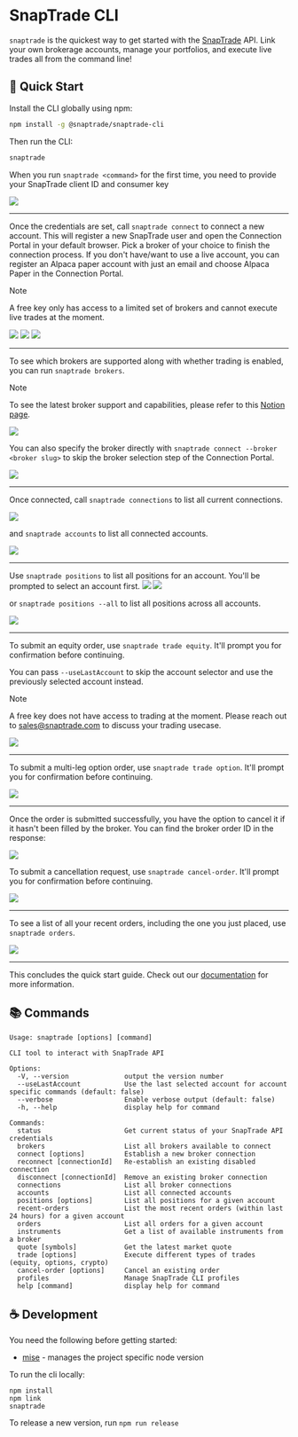 # SnapTrade CLI

`snaptrade` is the quickest way to get started with the [SnapTrade](https://snaptrade.com/) API. Link your own brokerage accounts, manage your portfolios, and execute live trades all from the command line!

## 🚀 Quick Start

Install the CLI globally using npm:

```bash
npm install -g @snaptrade/snaptrade-cli
```

Then run the CLI:

```bash
snaptrade
```

When you run `snaptrade <command>` for the first time, you need to provide your SnapTrade client ID and consumer key

<img src="docs/snaptrade-start.png" />

---

Once the credentials are set, call `snaptrade connect` to connect a new account. This will register a new SnapTrade user and open the Connection Portal in your default browser. Pick a broker of your choice to finish the connection process. If you don't have/want to use a live account, you can register an Alpaca paper account with just an email and choose Alpaca Paper in the Connection Portal.

> [!NOTE]
> A free key only has access to a limited set of brokers and cannot execute live trades at the moment.

<img src="docs/snaptrade-connect.png" />
<img src="docs/snaptrade-select.png" />
<img src="docs/snaptrade-connect-complete.png" />

---

To see which brokers are supported along with whether trading is enabled, you can run `snaptrade brokers`.

> [!NOTE]
> To see the latest broker support and capabilities, please refer to this [Notion page](https://snaptrade.notion.site/brokerages).

<img src="docs/snaptrade-brokers.png" />

You can also specify the broker directly with `snaptrade connect --broker <broker slug>` to skip the broker selection step of the Connection Portal.

<img src="docs/snaptrade-connect-broker.png" />

---

Once connected, call `snaptrade connections` to list all current connections.

<img src="docs/snaptrade-connections.png" />

and `snaptrade accounts` to list all connected accounts.

<img src="docs/snaptrade-accounts.png" />

---

Use `snaptrade positions` to list all positions for an account. You'll be prompted to select an account first.
<img src="docs/snaptrade-account-prompt.png" />
<img src="docs/snaptrade-positions.png" />

or `snaptrade positions --all` to list all positions across all accounts.

<img src="docs/snaptrade-positions-all.png" />

---

To submit an equity order, use `snaptrade trade equity`. It'll prompt you for confirmation before continuing.

You can pass `--useLastAccount` to skip the account selector and use the previously selected account instead.

> [!NOTE]
> A free key does not have access to trading at the moment. Please reach out to sales@snaptrade.com to discuss your trading usecase.

<img src="docs/snaptrade-trade-equity.png" />

---

To submit a multi-leg option order, use `snaptrade trade option`. It'll prompt you for confirmation before continuing.

<img src="docs/snaptrade-trade-option.png" />

---

Once the order is submitted successfully, you have the option to cancel it if it hasn't been filled by the broker. You can find the broker order ID in the response:

<img src="docs/snaptrade-trade-equity-success.png" />

To submit a cancellation request, use `snaptrade cancel-order`. It'll prompt you for confirmation before continuing.

<img src="docs/snaptrade-cancel-order.png" />

---

To see a list of all your recent orders, including the one you just placed, use `snaptrade orders`.

<img src="docs/snaptrade-orders.png" />

---

This concludes the quick start guide. Check out our [documentation](https://docs.snaptrade.com) for more information.

## 📚 Commands

```
Usage: snaptrade [options] [command]

CLI tool to interact with SnapTrade API

Options:
  -V, --version              output the version number
  --useLastAccount           Use the last selected account for account specific commands (default: false)
  --verbose                  Enable verbose output (default: false)
  -h, --help                 display help for command

Commands:
  status                     Get current status of your SnapTrade API credentials
  brokers                    List all brokers available to connect
  connect [options]          Establish a new broker connection
  reconnect [connectionId]   Re-establish an existing disabled connection
  disconnect [connectionId]  Remove an existing broker connection
  connections                List all broker connections
  accounts                   List all connected accounts
  positions [options]        List all positions for a given account
  recent-orders              List the most recent orders (within last 24 hours) for a given account
  orders                     List all orders for a given account
  instruments                Get a list of available instruments from a broker
  quote [symbols]            Get the latest market quote
  trade [options]            Execute different types of trades (equity, options, crypto)
  cancel-order [options]     Cancel an existing order
  profiles                   Manage SnapTrade CLI profiles
  help [command]             display help for command
```

## ☕️ Development

You need the following before getting started:

- [mise](https://mise.jdx.dev/) - manages the project specific node version

To run the cli locally:

```
npm install
npm link
snaptrade
```

To release a new version, run `npm run release`
